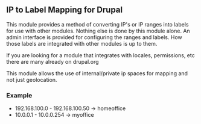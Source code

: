 ## IP to Label Mapping for Drupal

This module provides a method of converting IP's or IP ranges into labels for use with other modules. Nothing else is done by this module alone. An admin interface is provided for configuring the ranges and labels. How those labels are integrated with other modules is up to them.

If you are looking for a module that integrates with locales, permissions, etc there are many already on drupal.org

This module allows the use of internal/private ip spaces for mapping and not just geolocation.

### Example

* 192.168.100.0 - 192.168.100.50 -> homeoffice
* 10.0.0.1 - 10.0.0.254 -> myoffice